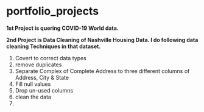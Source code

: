 # portfolio_projects

**1st Project is quering COVID-19 World data.**

**2nd Project is Data Cleaning of Nashville Housing Data. I do following data cleaning Techniques in that dataset.**
   1. Covert to correct data types
   2. remove duplicates
   3. Separate Complex of Complete Address to  three different columns of Address, City & State
   4. Fill null values
   5. Drop un-used columns
   6. clean the data
   7.
